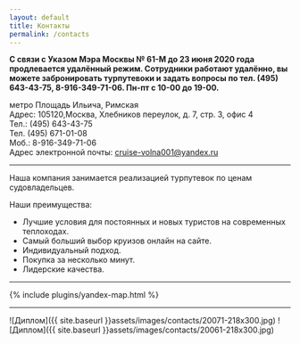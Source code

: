 ```yaml
---
layout: default
title: Контакты
permalink: /contacts
---
```

**С связи с Указом Мэра Москвы № 61-М до 23 июня 2020 года продлевается удалённый режим. Сотрудники работают удалённо, вы можете забронировать турпутевоки и задать вопросы по тел. (495) 643-43-75, 8-916-349-71-06.
Пн-пт с 10-00 до 19-00.**

метро Площадь Ильича, Римская   
Адрес:&nbsp;105120,Москва, Хлебников переулок, д. 7, стр. 3, офис 4   
Тел.:&nbsp;(495) 643-43-75   
Тел. (495) 671-01-08   
Моб.:&nbsp;8-916-349-71-06   
Адрес электронной почты:&nbsp;[cruise-volna001@yandex.ru](mailto:cruise-volna001@yandex.ru)

*****

Наша компания занимается реализацией турпутевок по ценам судовладельцев.  

Наши преимущества:
* Лучшие условия для постоянных и новых туристов на современных теплоходах.
* Самый больший выбор круизов онлайн на сайте.
* Индивидуальный подход.
* Покупка за несколько минут.
* Лидерские качества.

*****

{% include plugins/yandex-map.html %}

******

![Диплом]({{ site.baseurl }}assets/images/contacts/20071-218x300.jpg)
![Диплом]({{ site.baseurl }}assets/images/contacts/20061-218x300.jpg)
